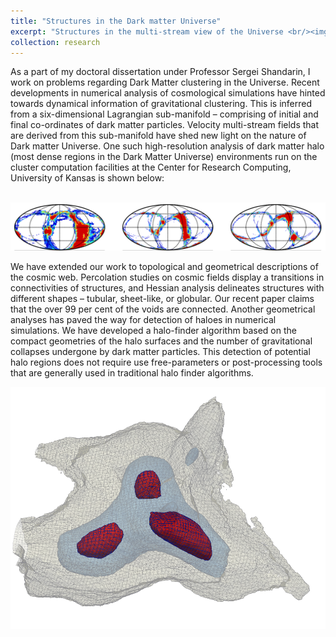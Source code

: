 ```yaml
---
title: "Structures in the Dark matter Universe"
excerpt: "Structures in the multi-stream view of the Universe <br/><img src='/images/w6.png'>"
collection: research
---
```


As a part of my doctoral dissertation under Professor Sergei Shandarin, I work on problems regarding Dark Matter clustering in the Universe. Recent developments in numerical analysis of cosmological simulations have hinted towards dynamical information of gravitational clustering. This is inferred from a six-dimensional Lagrangian sub-manifold – comprising of initial and final co-ordinates of dark matter particles. Velocity multi-stream fields that are derived from this sub-manifold have shed new light on the nature of Dark matter Universe. One such high-resolution analysis of dark matter halo (most dense regions in the Dark Matter Universe) environments run on the cluster computation facilities at the Center for Research Computing, University of Kansas is shown below:

<br/><img src='/images/fig3.png'>


We have extended our work to topological and geometrical descriptions of the cosmic web. Percolation studies on cosmic fields display a transitions in connectivities of structures, and Hessian analysis delineates structures with different shapes –  tubular, sheet-like, or globular. Our recent paper claims that the over 99 per cent of the voids are connected. Another geometrical analyses has paved the way for detection of haloes in numerical simulations. We have developed a halo-finder algorithm based on the compact geometries of the halo surfaces and the number of gravitational collapses undergone by dark matter particles. This detection of potential halo regions does not require use free-parameters or post-processing tools that are generally used in traditional halo finder algorithms. 

<img align="right" src="/images/fig2.png"> 
